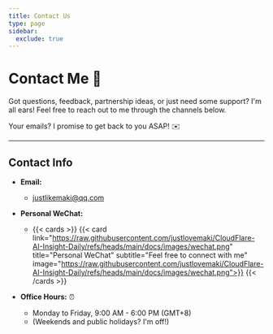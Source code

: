 ```yaml
---
title: Contact Us
type: page
sidebar:
  exclude: true
---
```

# Contact Me 👋

Got questions, feedback, partnership ideas, or just need some support? I'm all ears! Feel free to reach out to me through the channels below.

Your emails? I promise to get back to you ASAP! ✉️

---

## **Contact Info**

*   **Email:**
    *   [justlikemaki@qq.com](mailto:justlikemaki@qq.com)

*   **Personal WeChat:**
    *   {{< cards >}}
        {{< card link="https://raw.githubusercontent.com/justlovemaki/CloudFlare-AI-Insight-Daily/refs/heads/main/docs/images/wechat.png" title="Personal WeChat" subtitle="Feel free to connect with me" image="https://raw.githubusercontent.com/justlovemaki/CloudFlare-AI-Insight-Daily/refs/heads/main/docs/images/wechat.png">}}
        {{< /cards >}}

*   **Office Hours:** ⏰
    *   Monday to Friday, 9:00 AM - 6:00 PM (GMT+8)
    *   (Weekends and public holidays? I'm off!)